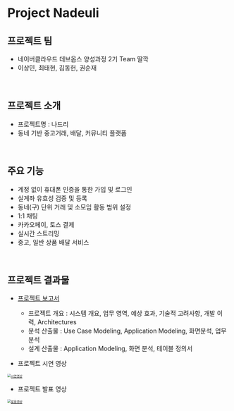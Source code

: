 # Project Nadeuli

## 프로젝트 팀
- 네이버클라우드 데브옵스 양성과정 2기 Team 딸깍
- 이상민, 최태현, 김동헌, 권순재
<br/>

## 프로젝트 소개
- 프로젝트명 : 나드리
- 동네 기반 중고거래, 배달, 커뮤니티 플랫폼
<br/>

## 주요 기능
- 계정 없이 휴대폰 인증을 통한 가입 및 로그인
- 실계좌 유효성 검증 및 등록
- 동네(구) 단위 거래 및 소모임 활동 범위 설정
- 1:1 채팅
- 카카오페이, 토스 결제
- 실시간 스트리밍
- 중고, 일반 상품 배달 서비스
<br/>

## 프로젝트 결과물
- [프로젝트 보고서](https://1drv.ms/b/s!AkmVE01PN9F6jHF4uuRNhO1Jt-bw?e=9kKajg)
  - 프로젝트 개요 : 시스템 개요, 업무 영역, 예상 효과, 기술적 고려사항, 개발 이력, Architectures
  - 분석 산출물 : Use Case Modeling, Application Modeling, 화면분석, 업무분석
  - 설계 산출물 : Application Modeling, 화면 분석, 테이블 정의서


- 프로젝트 시연 영상


[<img src="https://github.com/Coalman96/nadeuli/assets/96984831/c7dd2b70-703c-4101-9fe0-513d30ea1949" alt="시연영상" style="zoom:50%;" />](https://youtu.be/-fIyGQvTGY0?si=BtVAGZerDh4eYcMr)



- 프로젝트 발표 영상



[<img src="https://github.com/Coalman96/nadeuli/assets/96984831/359297ce-d69c-4b90-829d-5cc5dbb53aab" alt="발표영상" style="zoom:50%;" />](https://youtu.be/sUVsJYrISaI?si=R-AKs90cHRfFlDP0)
